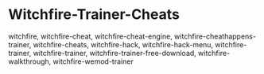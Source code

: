 # Witchfire-Trainer-Cheats
witchfire, witchfire-cheat, witchfire-cheat-engine, witchfire-cheathappens-trainer, witchfire-cheats, witchfire-hack, witchfire-hack-menu, witchfire-trainer, witchfire-trainer, witchfire-trainer-free-download, witchfire-walkthrough, witchfire-wemod-trainer
